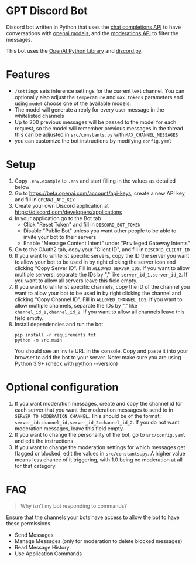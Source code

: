 # GPT Discord Bot

Discord bot written in Python that uses the [chat completions API](https://platform.openai.com/docs/api-reference/chat/create) to have conversations with [openai models](https://platform.openai.com/docs/models), and the [moderations API](https://beta.openai.com/docs/api-reference/moderations) to filter the messages.

This bot uses the [OpenAI Python Library](https://github.com/openai/openai-python) and [discord.py](https://discordpy.readthedocs.io/).


# Features

- `/settings` sets inference settings for the current text channel. You can optionally also adjust the `temperature` and `max_tokens` parameters and using `model` choose one of the available models.
- The model will generate a reply for every user message in the whitelisted channels
- Up to 200 previous messages will be passed to the model for each request, so the model will remember previous messages in the thread this can be adjusted in `src/constants.py` with `MAX_CHANNEL_MESSAGES`
- you can customize the bot instructions by modifying `config.yaml`

# Setup

1. Copy `.env.example` to `.env` and start filling in the values as detailed below
1. Go to https://beta.openai.com/account/api-keys, create a new API key, and fill in `OPENAI_API_KEY`
1. Create your own Discord application at https://discord.com/developers/applications
1. In your application go to the Bot tab
    - Click "Reset Token" and fill in `DISCORD_BOT_TOKEN`
    - Disable "Public Bot" unless you want other people to be able to invite your bot to their servers
    - Enable "Message Content Intent" under "Privileged Gateway Intents"
1. Go to the OAuth2 tab, copy your "Client ID", and fill in `DISCORD_CLIENT_ID`
1. If you want to whitelist specific servers, copy the ID the server you want to allow your bot to be used in by right clicking the server icon and clicking "Copy Server ID". Fill in `ALLOWED_SERVER_IDS`. If you want to allow multiple servers, separate the IDs by "," like `server_id_1,server_id_2`. If you want to allow all servers leave this field empty.
1. If you want to whitelist specific channels, copy the ID of the channel you want to allow your bot to be used in by right clicking the channel and clicking "Copy Channel ID". Fill in `ALLOWED_CHANNEL_IDS`. If you want to allow multiple channels, separate the IDs by "," like `channel_id_1,channel_id_2`. If you want to allow all channels leave this field empty.
1. Install dependencies and run the bot
    ```
    pip install -r requirements.txt
    python -m src.main
    ```
    You should see an invite URL in the console. Copy and paste it into your browser to add the bot to your server.
    Note: make sure you are using Python 3.9+ (check with python --version)

# Optional configuration

1. If you want moderation messages, create and copy the channel id for each server that you want the moderation messages to send to in `SERVER_TO_MODERATION_CHANNEL`. This should be of the format: `server_id:channel_id,server_id_2:channel_id_2`. If you do not want moderation messages, leave this field empty.
1. If you want to change the personality of the bot, go to `src/config.yaml` and edit the instructions
1. If you want to change the moderation settings for which messages get flagged or blocked, edit the values in `src/constants.py`. A higher value means less chance of it triggering, with 1.0 being no moderation at all for that category.

# FAQ

> Why isn't my bot responding to commands?

Ensure that the channels your bots have access to allow the bot to have these permissions.
- Send Messages
- Manage Messages (only for moderation to delete blocked messages)
- Read Message History
- Use Application Commands
